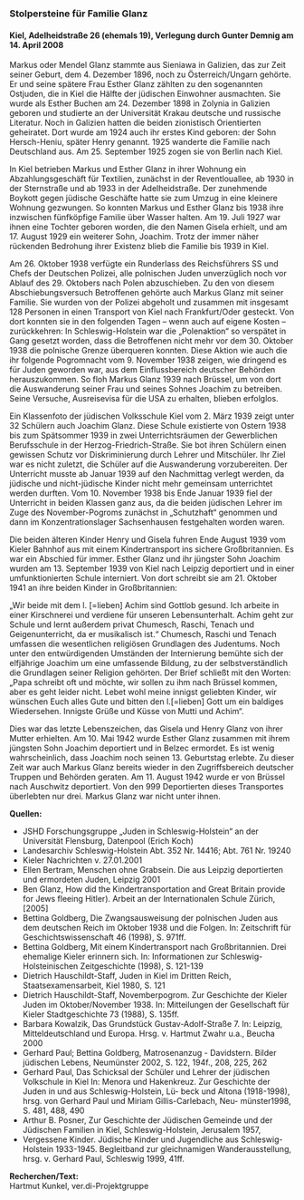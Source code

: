 ### Stolpersteine für Familie Glanz
#### Kiel, Adelheidstraße 26 (ehemals 19), Verlegung durch Gunter Demnig am 14. April 2008

Markus oder Mendel Glanz stammte aus Sieniawa in Galizien, das zur Zeit seiner Geburt, dem 4. Dezember 1896, noch zu Österreich/Ungarn gehörte. Er und seine spätere Frau Esther Glanz zählten zu den sogenannten Ostjuden, die in Kiel die Hälfte der jüdischen Einwohner ausmachten. Sie wurde als Esther Buchen am 24. Dezember 1898 in Zolynia in Galizien geboren und studierte an der Universität Krakau deutsche und russische Literatur. Noch in Galizien hatten die beiden zionistisch Orientierten geheiratet. Dort wurde am 1924 auch ihr erstes Kind geboren: der Sohn Hersch-Heniu, später Henry genannt.
1925 wanderte die Familie nach Deutschland aus. Am 25. September 1925 zogen sie von Berlin nach Kiel.

In Kiel betrieben Markus und Esther Glanz in ihrer Wohnung ein Abzahlungsgeschäft für Textilien, zunächst in der Reventlouallee, ab 1930 in der Sternstraße und ab 1933 in der Adelheidstraße. Der zunehmende Boykott gegen jüdische Geschäfte hatte sie zum Umzug in eine kleinere Wohnung gezwungen. So konnten Markus und Esther Glanz bis 1938 ihre inzwischen fünfköpfige Familie über Wasser halten. Am 19. Juli 1927 war ihnen eine Tochter geboren worden, die den Namen Gisela erhielt, und am 17. August 1929 ein weiterer Sohn, Joachim. Trotz der immer näher rückenden Bedrohung ihrer Existenz blieb die Familie bis 1939 in Kiel.

Am 26. Oktober 1938 verfügte ein Runderlass des Reichsführers SS und Chefs der Deutschen Polizei, alle polnischen Juden unverzüglich noch vor Ablauf des 29. Oktobers nach Polen abzuschieben. Zu den von diesem Abschiebungsversuch Betroffenen gehörte auch Markus Glanz mit seiner Familie. Sie wurden von der Polizei abgeholt und zusammen mit insgesamt 128 Personen in einen Transport von Kiel nach Frankfurt/Oder gesteckt. Von dort konnten sie in den folgenden Tagen – wenn auch auf eigene Kosten – zurückkehren: In Schleswig-Holstein war die „Polenaktion“ so verspätet in Gang gesetzt worden, dass die Betroffenen nicht mehr vor dem 30. Oktober 1938 die polnische Grenze überqueren konnten. Diese Aktion wie auch die ihr folgende Pogromnacht vom 9. November 1938 zeigen, wie dringend es für Juden geworden war, aus dem Einflussbereich deutscher Behörden herauszukommen. So floh Markus Glanz 1939 nach Brüssel, um von dort die Auswanderung seiner Frau und seines Sohnes Joachim zu betreiben. Seine Versuche, Ausreisevisa für die USA zu erhalten, blieben erfolglos.

Ein Klassenfoto der jüdischen Volksschule Kiel vom 2. März 1939 zeigt unter 32 Schülern auch Joachim Glanz. Diese Schule existierte von Ostern 1938 bis zum Spätsommer 1939 in zwei Unterrichtsräumen der Gewerblichen Berufsschule in der Herzog-Friedrich-Straße. Sie bot ihren Schülern einen gewissen Schutz vor Diskriminierung durch Lehrer und Mitschüler. Ihr Ziel war es nicht zuletzt, die Schüler auf die Auswanderung vorzubereiten.
Der Unterricht musste ab Januar 1939 auf den Nachmittag verlegt werden, da jüdische und nicht-jüdische Kinder nicht mehr gemeinsam unterrichtet werden durften. Vom 10. November 1938 bis Ende Januar 1939 fiel der Unterricht in beiden Klassen ganz aus, da die beiden jüdischen Lehrer im Zuge des November-Pogroms zunächst in „Schutzhaft“ genommen und dann im Konzentrationslager Sachsenhausen festgehalten worden waren.

Die beiden älteren Kinder Henry und Gisela fuhren Ende August 1939 vom Kieler Bahnhof aus mit einem Kindertransport ins sichere Großbritannien. Es war ein Abschied für immer. Esther Glanz und ihr jüngster Sohn Joachim wurden am 13. September 1939 von Kiel nach Leipzig deportiert und in einer umfunktionierten Schule interniert. Von dort schreibt sie am 21. Oktober 1941 an ihre beiden Kinder in Großbritannien:

„Wir beide mit dem l. [=lieben] Achim sind Gottlob gesund. Ich arbeite in einer Kirschnerei und verdiene für unseren Lebensunterhalt. Achim geht zur Schule und lernt außerdem privat Chumesch, Raschi, Tenach und Geigenunterricht, da er musikalisch ist.“ Chumesch, Raschi und Tenach umfassen die wesentlichen religiösen Grundlagen des Judentums. Noch unter den entwürdigenden Umständen der Internierung bemühte sich der elfjährige Joachim um eine umfassende Bildung, zu der selbstverständlich die Grundlagen seiner Religion gehörten. Der Brief schließt mit den Worten:
„Papa schreibt oft und möchte, wir sollen zu ihm nach Brüssel kommen, aber es geht leider nicht. Lebet wohl meine innigst geliebten Kinder, wir wünschen Euch alles Gute und bitten den l.[=lieben] Gott um ein baldiges Wiedersehen. Innigste Grüße und Küsse von Mutti und Achim“.

Dies war das letzte Lebenszeichen, das Gisela und Henry Glanz von ihrer Mutter erhielten. Am 10. Mai 1942 wurde Esther Glanz zusammen mit ihrem jüngsten Sohn Joachim deportiert und in Belzec ermordet. Es ist wenig wahrscheinlich, dass Joachim noch seinen 13. Geburtstag erlebte.
Zu dieser Zeit war auch Markus Glanz bereits wieder in den Zugriffsbereich deutscher Truppen und Behörden geraten. Am 11. August 1942 wurde er von Brüssel nach Auschwitz deportiert. Von den 999 Deportierten dieses Transportes überlebten nur drei. Markus Glanz war nicht unter ihnen.

**Quellen:**
- JSHD Forschungsgruppe „Juden in Schleswig-Holstein“ an der Universität Flensburg, Datenpool (Erich Koch)
- Landesarchiv Schleswig-Holstein Abt. 352 Nr. 14416; Abt. 761 Nr. 19240
- Kieler Nachrichten v. 27.01.2001
- Ellen Bertram, Menschen ohne Grabsein. Die aus Leipzig deportierten und ermordeten Juden, Leipzig 2001
- Ben Glanz, How did the Kindertransportation and Great Britain provide for Jews fleeing Hitler). Arbeit an der Internationalen Schule Zürich, [2005]
- Bettina Goldberg, Die Zwangsausweisung der polnischen Juden aus dem deutschen Reich im Oktober 1938 und die Folgen. In: Zeitschrift für Geschichtswissenschaft 46 (1998), S. 971ff.
- Bettina Goldberg, Mit einem Kindertransport nach Großbritannien. Drei ehemalige Kieler erinnern sich. In: Informationen zur Schleswig-Holsteinischen Zeitgeschichte (1998), S. 121-139
- Dietrich Hauschildt-Staff, Juden in Kiel im Dritten Reich, Staatsexamensarbeit, Kiel 1980, S. 121
- Dietrich Hauschildt-Staff, Novemberpogrom. Zur Geschichte der Kieler Juden im Oktober/November 1938. In: Mitteilungen der Gesellschaft für Kieler Stadtgeschichte 73 (1988), S. 135ff.
- Barbara Kowalzik, Das Grundstück Gustav-Adolf-Straße 7. In: Leipzig, Mitteldeutschland und Europa. Hrsg. v. Hartmut Zwahr u.a., Beucha 2000
- Gerhard Paul; Bettina Goldberg, Matrosenanzug - Davidstern. Bilder jüdischen Lebens, Neumünster 2002, S. 122, 194f., 208, 225, 262
- Gerhard Paul, Das Schicksal der Schüler und Lehrer der jüdischen Volkschule in Kiel In: Menora und Hakenkreuz. Zur Geschichte der Juden in und aus Schleswig-Holstein, Lü- beck und Altona (1918-1998), hrsg. von Gerhard Paul und Miriam Gillis-Carlebach, Neu- münster1998, S. 481, 488, 490
- Arthur B. Posner, Zur Geschichte der Jüdischen Gemeinde und der Jüdischen Familien in Kiel, Schleswig-Holstein, Jerusalem 1957,
- Vergessene Kinder. Jüdische Kinder und Jugendliche aus Schleswig-Holstein 1933-1945. Begleitband zur gleichnamigen Wanderausstellung, hrsg. v. Gerhard Paul, Schleswig 1999, 41ff.

**Recherchen/Text:**  
Hartmut Kunkel, ver.di-Projektgruppe